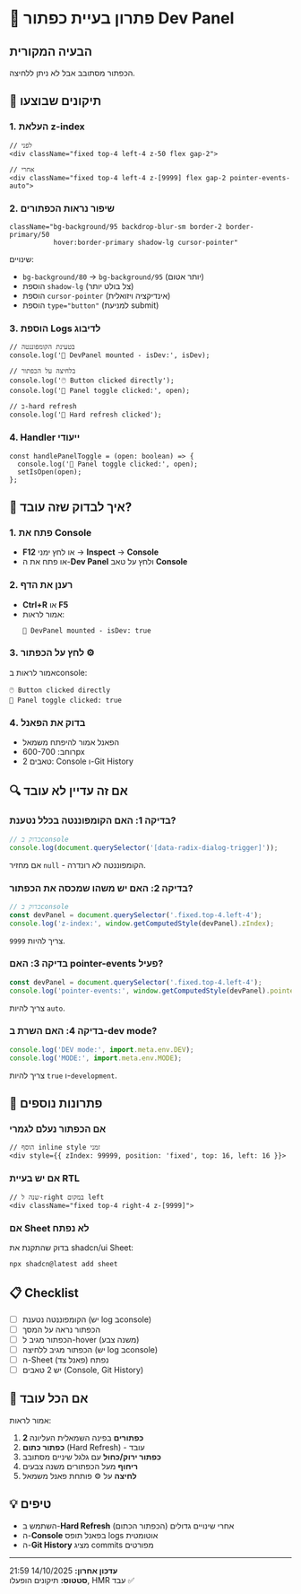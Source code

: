# 🐛 פתרון בעיית כפתור Dev Panel

## הבעיה המקורית
הכפתור מסתובב אבל לא ניתן ללחיצה.

## 🔧 תיקונים שבוצעו

### 1. העלאת z-index
```tsx
// לפני
<div className="fixed top-4 left-4 z-50 flex gap-2">

// אחרי
<div className="fixed top-4 left-4 z-[9999] flex gap-2 pointer-events-auto">
```

### 2. שיפור נראות הכפתורים
```tsx
className="bg-background/95 backdrop-blur-sm border-2 border-primary/50 
           hover:border-primary shadow-lg cursor-pointer"
```

שינויים:
- `bg-background/80` → `bg-background/95` (יותר אטום)
- הוספת `shadow-lg` (צל בולט יותר)
- הוספת `cursor-pointer` (אינדיקציה ויזואלית)
- הוספת `type="button"` (למניעת submit)

### 3. הוספת Logs לדיבוג
```tsx
// בטעינת הקומפוננטה
console.log('🎯 DevPanel mounted - isDev:', isDev);

// בלחיצה על הכפתור
console.log('🖱️ Button clicked directly');
console.log('🎯 Panel toggle clicked:', open);

// ב-hard refresh
console.log('🔄 Hard refresh clicked');
```

### 4. Handler ייעודי
```tsx
const handlePanelToggle = (open: boolean) => {
  console.log('🎯 Panel toggle clicked:', open);
  setIsOpen(open);
};
```

## 🧪 איך לבדוק שזה עובד?

### 1. פתח את Console
- **F12** או לחץ ימני → **Inspect** → **Console**
- או פתח את ה-**Dev Panel** ולחץ על טאב **Console**

### 2. רענן את הדף
- **Ctrl+R** או **F5**
- אמור לראות:
  ```
  🎯 DevPanel mounted - isDev: true
  ```

### 3. לחץ על הכפתור ⚙️
אמור לראות בconsole:
```
🖱️ Button clicked directly
🎯 Panel toggle clicked: true
```

### 4. בדוק את הפאנל
- הפאנל אמור להיפתח משמאל
- רוחב: 600-700px
- 2 טאבים: Console ו-Git History

## 🔍 אם זה עדיין לא עובד

### בדיקה 1: האם הקומפוננטה בכלל נטענת?
```javascript
// בדוק בconsole
console.log(document.querySelector('[data-radix-dialog-trigger]'));
```

אם מחזיר `null` - הקומפוננטה לא רונדרה.

### בדיקה 2: האם יש משהו שמכסה את הכפתור?
```javascript
// בדוק בconsole
const devPanel = document.querySelector('.fixed.top-4.left-4');
console.log('z-index:', window.getComputedStyle(devPanel).zIndex);
```

צריך להיות `9999`.

### בדיקה 3: האם pointer-events פעיל?
```javascript
const devPanel = document.querySelector('.fixed.top-4.left-4');
console.log('pointer-events:', window.getComputedStyle(devPanel).pointerEvents);
```

צריך להיות `auto`.

### בדיקה 4: האם השרת ב-dev mode?
```javascript
console.log('DEV mode:', import.meta.env.DEV);
console.log('MODE:', import.meta.env.MODE);
```

צריך להיות `true` ו-`development`.

## 🎯 פתרונות נוספים

### אם הכפתור נעלם לגמרי
```tsx
// הוסף inline style זמני
<div style={{ zIndex: 99999, position: 'fixed', top: 16, left: 16 }}>
```

### אם יש בעיית RTL
```tsx
// שנה ל-right במקום left
<div className="fixed top-4 right-4 z-[9999]">
```

### אם Sheet לא נפתח
בדוק שהתקנת את shadcn/ui Sheet:
```bash
npx shadcn@latest add sheet
```

## 📋 Checklist

- [ ] הקומפוננטה נטענת (יש log בconsole)
- [ ] הכפתור נראה על המסך
- [ ] הכפתור מגיב ל-hover (משנה צבע)
- [ ] הכפתור מגיב ללחיצה (יש log בconsole)
- [ ] ה-Sheet נפתח (פאנל צד)
- [ ] יש 2 טאבים (Console, Git History)

## 🚀 אם הכל עובד

אמור לראות:
1. **2 כפתורים** בפינה השמאלית העליונה
2. **כפתור כתום** (Hard Refresh) - עובד
3. **כפתור ירוק/כחול** עם גלגל שיניים מסתובב
4. **ריחוף** מעל הכפתורים משנה צבעים
5. **לחיצה** על ⚙️ פותחת פאנל משמאל

## 💡 טיפים

- השתמש ב-**Hard Refresh** (הכפתור הכתום) אחרי שינויים גדולים
- ה-**Console** בפאנל תופס logs אוטומטית
- ה-**Git History** מציג commits מפורטים

---

**עדכון אחרון:** 14/10/2025 21:59  
**סטטוס:** תיקונים הופעלו, HMR עבד ✅
